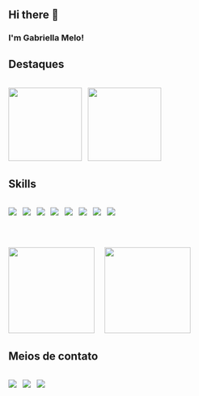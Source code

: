 ## Hi there 👋

### I'm Gabriella Melo!

## Destaques
<br />
<a href="https://github.com/GabriellaAM/AgeCalculatorApp"><img height="145em" src="https://github-readme-stats-git-masterrstaa-rickstaa.vercel.app/api/pin/?username=GabriellaAM&repo=AgeCalculatorApp&theme=synthwave" /></a>
&nbsp;
<a href="https://github.com/GabriellaAM/TipCalculator"><img height="145em" src="https://github-readme-stats-git-masterrstaa-rickstaa.vercel.app/api/pin/?username=GabriellaAM&repo=TipCalculator&theme=synthwave" /></a>

## Skills
<br />
<a href="https://developer.mozilla.org/pt-BR/docs/Web/HTML"><img src="https://img.shields.io/badge/HTML5-E34F26?style=for-the-badge&logo=html5&logoColor=white" /></a>
&nbsp;
<a href="https://developer.mozilla.org/pt-BR/docs/Web/CSS"><img src="https://img.shields.io/badge/CSS3-1572B6?style=for-the-badge&logo=css3&logoColor=white" /></a>
&nbsp;
<a href="https://sass-lang.com/documentation/"><img src="https://img.shields.io/badge/Sass-CC6699?style=for-the-badge&logo=sass&logoColor=white" /></a>
&nbsp;
<a href="https://developer.mozilla.org/pt-BR/docs/Web/JavaScript"><img src="https://img.shields.io/badge/JavaScript-F7DF1E?style=for-the-badge&logo=javascript&logoColor=black" /></a>
&nbsp;
<a href="https://pt-br.react.dev/"><img src="https://img.shields.io/badge/React-01d0f7?style=for-the-badge&logo=react&logoColor=white" /></a>
&nbsp;
<a href="https://nodejs.org/docs/latest/api/"><img src="https://img.shields.io/badge/node.js-56b261?style=for-the-badge&logo=node.js&logoColor=white" /></a>
&nbsp;
<a href="https://www.figma.com/"><img src="https://img.shields.io/badge/figma-A25AFF?style=for-the-badge&logo=figma&logoColor=white" /></a>
&nbsp;
<a href="https://git-scm.com/doc"><img src="https://img.shields.io/badge/GIT-E44C30?style=for-the-badge&logo=git&logoColor=white" /></a>

##
<br />
<p>
<img height='170em' src="https://github-readme-stats-git-masterrstaa-rickstaa.vercel.app/api/top-langs/?username=GabriellaAM&layout=compact&theme=synthwave" />
&nbsp;
&nbsp;
<img height='170em' src="https://github-readme-stats-git-masterrstaa-rickstaa.vercel.app/api?username=GabriellaAM&show_icons=true&theme=synthwave" />
</p>

## Meios de contato
<br />
<a href="https://www.linkedin.com/in/gabriella-araujomelo/"><img src="https://img.shields.io/badge/LinkedIn-0077B5?style=for-the-badge&logo=linkedin&logoColor=white" /></a>
&nbsp;
<a href="mailto:gabriella.melo0119@gmail.com"><img src="https://img.shields.io/badge/Gmail-D14836?style=for-the-badge&logo=gmail&logoColor=white" /></a>
&nbsp;
<a href="https://www.frontendmentor.io/profile/GabriellaAM"><img src="https://img.shields.io/badge/Front_End_Mentor-C8268F?style=for-the-badge" /></a>
